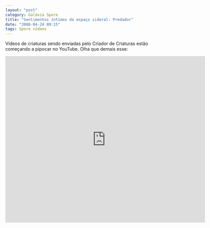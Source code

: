 ```yaml
---
layout: "post"
category: Galáxia Spore
title: "Sentimentos íntimos do espaço sideral: Predador"
date: "2008-04-24 09:15"
tags: Spore vídeos
---
```

Vídeos de criaturas sendo enviadas pelo Criador de Criaturas estão começando a pipocar no YouTube. Olha que demais esse:

<iframe width="625" height="521" src="https://www.youtube-nocookie.com/embed/_LVJnn57QQ0" frameborder="0" allow="accelerometer; autoplay; encrypted-media; gyroscope; picture-in-picture" allowfullscreen></iframe>
